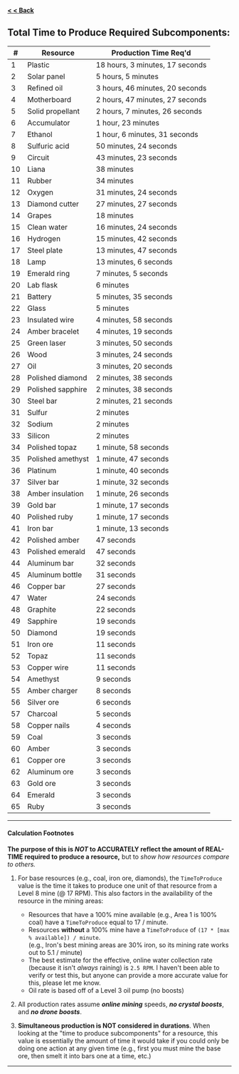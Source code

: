 **[< < Back](https://smithsoniandsp.github.io/DeeptownResourcesCalculator/)**  
## Total Time to Produce Required Subcomponents:

| **#**  	| **Resource**   	| **Production Time Req'd** 	|
|----	|-------------------	|---------------------------------	|
| 1  	| Plastic           	| 18 hours, 3 minutes, 17 seconds 	|
| 2  	| Solar panel       	| 5 hours, 5 minutes              	|
| 3  	| Refined oil       	| 3 hours, 46 minutes, 20 seconds 	|
| 4  	| Motherboard       	| 2 hours, 47 minutes, 27 seconds 	|
| 5  	| Solid propellant  	| 2 hours, 7 minutes, 26 seconds  	|
| 6  	| Accumulator       	| 1 hour, 23 minutes              	|
| 7  	| Ethanol           	| 1 hour, 6 minutes, 31 seconds   	|
| 8  	| Sulfuric acid     	| 50 minutes, 24 seconds          	|
| 9  	| Circuit           	| 43 minutes, 23 seconds          	|
| 10 	| Liana             	| 38 minutes                      	|
| 11 	| Rubber            	| 34 minutes                      	|
| 12 	| Oxygen            	| 31 minutes, 24 seconds          	|
| 13 	| Diamond cutter    	| 27 minutes, 27 seconds          	|
| 14 	| Grapes            	| 18 minutes                      	|
| 15 	| Clean water       	| 16 minutes, 24 seconds          	|
| 16 	| Hydrogen          	| 15 minutes, 42 seconds          	|
| 17 	| Steel plate       	| 13 minutes, 47 seconds          	|
| 18 	| Lamp              	| 13 minutes, 6 seconds           	|
| 19 	| Emerald ring      	| 7 minutes, 5 seconds            	|
| 20 	| Lab flask         	| 6 minutes                       	|
| 21 	| Battery           	| 5 minutes, 35 seconds           	|
| 22 	| Glass             	| 5 minutes                       	|
| 23 	| Insulated wire    	| 4 minutes, 58 seconds           	|
| 24 	| Amber bracelet    	| 4 minutes, 19 seconds           	|
| 25 	| Green laser       	| 3 minutes, 50 seconds           	|
| 26 	| Wood              	| 3 minutes, 24 seconds           	|
| 27 	| Oil               	| 3 minutes, 20 seconds           	|
| 28 	| Polished diamond  	| 2 minutes, 38 seconds           	|
| 29 	| Polished sapphire 	| 2 minutes, 38 seconds           	|
| 30 	| Steel bar         	| 2 minutes, 21 seconds           	|
| 31 	| Sulfur            	| 2 minutes                       	|
| 32 	| Sodium            	| 2 minutes                       	|
| 33 	| Silicon           	| 2 minutes                       	|
| 34 	| Polished topaz    	| 1 minute, 58 seconds            	|
| 35 	| Polished amethyst 	| 1 minute, 47 seconds            	|
| 36 	| Platinum          	| 1 minute, 40 seconds            	|
| 37 	| Silver bar        	| 1 minute, 32 seconds            	|
| 38 	| Amber insulation  	| 1 minute, 26 seconds            	|
| 39 	| Gold bar          	| 1 minute, 17 seconds            	|
| 40 	| Polished ruby     	| 1 minute, 17 seconds            	|
| 41 	| Iron bar          	| 1 minute, 13 seconds            	|
| 42 	| Polished amber    	| 47 seconds                      	|
| 43 	| Polished emerald  	| 47 seconds                      	|
| 44 	| Aluminum bar      	| 32 seconds                      	|
| 45 	| Aluminum bottle   	| 31 seconds                      	|
| 46 	| Copper bar        	| 27 seconds                      	|
| 47 	| Water             	| 24 seconds                      	|
| 48 	| Graphite          	| 22 seconds                      	|
| 49 	| Sapphire          	| 19 seconds                      	|
| 50 	| Diamond           	| 19 seconds                      	|
| 51 	| Iron ore          	| 11 seconds                      	|
| 52 	| Topaz             	| 11 seconds                      	|
| 53 	| Copper wire       	| 11 seconds                      	|
| 54 	| Amethyst          	| 9 seconds                       	|
| 55 	| Amber charger     	| 8 seconds                       	|
| 56	| Silver ore            | 6 seconds                       	|
| 57	| Charcoal              | 5 seconds                       	|
| 58	| Copper nails          | 4 seconds                       	|
| 59	| Coal                  | 3 seconds                       	|
| 60	| Amber                 | 3 seconds                       	|
| 61	| Copper ore            | 3 seconds                       	|
| 62	| Aluminum ore          | 3 seconds                       	|
| 63	| Gold ore              | 3 seconds                       	|
| 64	| Emerald               | 3 seconds                       	|
| 65	| Ruby                  | 3 seconds                       	|

- - -

#### Calculation Footnotes

**The purpose of this is *NOT* to ACCURATELY reflect the amount of REAL-TIME required to produce a resource,** 
but to *show how resources compare to others.*

1. For base resources (e.g., coal, iron ore, diamonds), the `TimeToProduce` value is the time it takes to
  produce one unit of that resource from a Level 8 mine (@ 17 RPM). This also factors in the availability 
  of the resource in the mining areas:  
   * Resources that have a 100% mine available (e.g., Area 1 is 100% coal) have a `TimeToProduce` equal 
    to 17 / minute.  
   * Resources __without__ a 100% mine have a `TimeToProduce` of `(17 * [max % available]) / minute`.        
        (e.g., Iron's best mining areas are 30% iron, so its mining rate works out to 5.1 / minute)  
   * The best estimate for the effective, online water collection rate (because it isn't *always* raining) is
    `2.5 RPM`. I haven't been able to verify or test this, but anyone can provide a more accurate value for
    this, please let me know.
   * Oil rate is based off of a Level 3 oil pump (no boosts)  
 
2. All production rates assume ***online mining*** speeds, ***no crystal boosts***, and ***no drone boosts***.  

3. **Simultaneous production is NOT considered in durations**. When looking at the "time to produce subcomponents" for a
  resource, this value is essentially the amount of time it would take if you could only be doing one action
  at any given time (e.g., first you must mine the base ore, then smelt it into bars one at a time, etc.)

- - - 